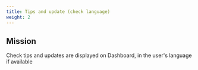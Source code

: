 ```yaml
---
title: Tips and update (check language)
weight: 2
---
```

## Mission

Check tips and updates are displayed on Dashboard, in the user's language if available

